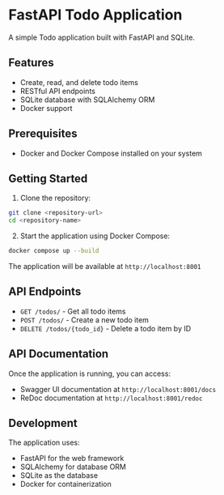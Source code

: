 # FastAPI Todo Application

A simple Todo application built with FastAPI and SQLite.

## Features

- Create, read, and delete todo items
- RESTful API endpoints
- SQLite database with SQLAlchemy ORM
- Docker support

## Prerequisites

- Docker and Docker Compose installed on your system

## Getting Started

1. Clone the repository:
```bash
git clone <repository-url>
cd <repository-name>
```

2. Start the application using Docker Compose:
```bash
docker compose up --build
```

The application will be available at `http://localhost:8001`

## API Endpoints

- `GET /todos/` - Get all todo items
- `POST /todos/` - Create a new todo item
- `DELETE /todos/{todo_id}` - Delete a todo item by ID

## API Documentation

Once the application is running, you can access:
- Swagger UI documentation at `http://localhost:8001/docs`
- ReDoc documentation at `http://localhost:8001/redoc`

## Development

The application uses:
- FastAPI for the web framework
- SQLAlchemy for database ORM
- SQLite as the database
- Docker for containerization 